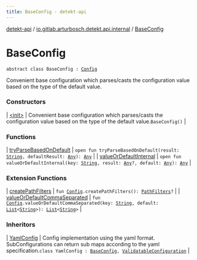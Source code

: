 ```yaml
---
title: BaseConfig - detekt-api
---
```


[detekt-api](../../index.html) / [io.gitlab.arturbosch.detekt.api.internal](../index.html) / [BaseConfig](./index.html)

# BaseConfig

`abstract class BaseConfig : `[`Config`](../../io.gitlab.arturbosch.detekt.api/-config/index.html)

Convenient base configuration which parses/casts the configuration value based on the type of the default value.

### Constructors

| [&lt;init&gt;](-init-.html) | Convenient base configuration which parses/casts the configuration value based on the type of the default value.`BaseConfig()` |

### Functions

| [tryParseBasedOnDefault](try-parse-based-on-default.html) | `open fun tryParseBasedOnDefault(result: `[`String`](https://kotlinlang.org/api/latest/jvm/stdlib/kotlin/-string/index.html)`, defaultResult: `[`Any`](https://kotlinlang.org/api/latest/jvm/stdlib/kotlin/-any/index.html)`): `[`Any`](https://kotlinlang.org/api/latest/jvm/stdlib/kotlin/-any/index.html) |
| [valueOrDefaultInternal](value-or-default-internal.html) | `open fun valueOrDefaultInternal(key: `[`String`](https://kotlinlang.org/api/latest/jvm/stdlib/kotlin/-string/index.html)`, result: `[`Any`](https://kotlinlang.org/api/latest/jvm/stdlib/kotlin/-any/index.html)`?, default: `[`Any`](https://kotlinlang.org/api/latest/jvm/stdlib/kotlin/-any/index.html)`): `[`Any`](https://kotlinlang.org/api/latest/jvm/stdlib/kotlin/-any/index.html) |

### Extension Functions

| [createPathFilters](../create-path-filters.html) | `fun `[`Config`](../../io.gitlab.arturbosch.detekt.api/-config/index.html)`.createPathFilters(): `[`PathFilters`](../-path-filters/index.html)`?` |
| [valueOrDefaultCommaSeparated](../value-or-default-comma-separated.html) | `fun `[`Config`](../../io.gitlab.arturbosch.detekt.api/-config/index.html)`.valueOrDefaultCommaSeparated(key: `[`String`](https://kotlinlang.org/api/latest/jvm/stdlib/kotlin/-string/index.html)`, default: `[`List`](https://kotlinlang.org/api/latest/jvm/stdlib/kotlin.collections/-list/index.html)`<`[`String`](https://kotlinlang.org/api/latest/jvm/stdlib/kotlin/-string/index.html)`>): `[`List`](https://kotlinlang.org/api/latest/jvm/stdlib/kotlin.collections/-list/index.html)`<`[`String`](https://kotlinlang.org/api/latest/jvm/stdlib/kotlin/-string/index.html)`>` |

### Inheritors

| [YamlConfig](../-yaml-config/index.html) | Config implementation using the yaml format. SubConfigurations can return sub maps according to the yaml specification.`class YamlConfig : `[`BaseConfig`](./index.html)`, `[`ValidatableConfiguration`](../-validatable-configuration/index.html) |

